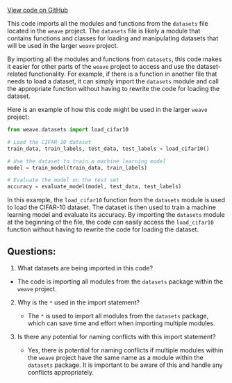 [View code on GitHub](https://github.com/wandb/weave/weave/ecosystem/sklearn/__init__.py)

This code imports all the modules and functions from the `datasets` file located in the `weave` project. The `datasets` file is likely a module that contains functions and classes for loading and manipulating datasets that will be used in the larger `weave` project. 

By importing all the modules and functions from `datasets`, this code makes it easier for other parts of the `weave` project to access and use the dataset-related functionality. For example, if there is a function in another file that needs to load a dataset, it can simply import the `datasets` module and call the appropriate function without having to rewrite the code for loading the dataset.

Here is an example of how this code might be used in the larger `weave` project:

```python
from weave.datasets import load_cifar10

# Load the CIFAR-10 dataset
train_data, train_labels, test_data, test_labels = load_cifar10()

# Use the dataset to train a machine learning model
model = train_model(train_data, train_labels)

# Evaluate the model on the test set
accuracy = evaluate_model(model, test_data, test_labels)
```

In this example, the `load_cifar10` function from the `datasets` module is used to load the CIFAR-10 dataset. The dataset is then used to train a machine learning model and evaluate its accuracy. By importing the `datasets` module at the beginning of the file, the code can easily access the `load_cifar10` function without having to rewrite the code for loading the dataset.
## Questions: 
 1. What datasets are being imported in this code?
   - The code is importing all modules from the `datasets` package within the `weave` project.

2. Why is the `*` used in the import statement?
   - The `*` is used to import all modules from the `datasets` package, which can save time and effort when importing multiple modules.

3. Is there any potential for naming conflicts with this import statement?
   - Yes, there is potential for naming conflicts if multiple modules within the `weave` project have the same name as a module within the `datasets` package. It is important to be aware of this and handle any conflicts appropriately.